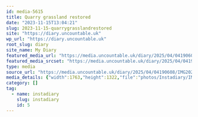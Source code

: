 ```yaml
---
id: media-5615
title: Quarry grassland restored
date: "2023-11-15T13:04:21"
slug: 2023-11-15-quarrygrasslandrestored
site: "https://diary.uncountable.uk"
wp_url: "https://diary.uncountable.uk"
root_slug: diary
site_name: My Diary
featured_media_url: "https://media.uncountable.uk/diary/2025/04/04190608/IMG20231115130421.webp"
featured_media_srcset: "https://media.uncountable.uk/diary/2025/04/04190608/IMG20231115130421-300x225.webp 300w, https://media.uncountable.uk/diary/2025/04/04190608/IMG20231115130421-1024x768.webp 1024w, https://media.uncountable.uk/diary/2025/04/04190608/IMG20231115130421-150x150.webp 150w, https://media.uncountable.uk/diary/2025/04/04190608/IMG20231115130421-640x480.webp 640w, https://media.uncountable.uk/diary/2025/04/04190608/IMG20231115130421.webp 1763w"
type: media
source_url: "https://media.uncountable.uk/diary/2025/04/04190608/IMG20231115130421.webp"
media_details: {"width":1763,"height":1322,"file":"photos/Instadiary/IMG20231115130421.webp","filesize":127994,"sizes":{"medium":{"file":"IMG20231115130421-300x225.webp","width":300,"height":225,"filesize":22000,"mime_type":"image/webp","source_url":"https://media.uncountable.uk/diary/2025/04/04190608/IMG20231115130421-300x225.webp"},"large":{"file":"IMG20231115130421-1024x768.webp","width":1024,"height":768,"filesize":175586,"mime_type":"image/webp","source_url":"https://media.uncountable.uk/diary/2025/04/04190608/IMG20231115130421-1024x768.webp"},"thumbnail":{"file":"IMG20231115130421-150x150.webp","width":150,"height":150,"filesize":7598,"mime_type":"image/webp","source_url":"https://media.uncountable.uk/diary/2025/04/04190608/IMG20231115130421-150x150.webp"},"mobwidth":{"file":"IMG20231115130421-640x480.webp","width":640,"height":480,"filesize":83412,"mime_type":"image/webp","source_url":"https://media.uncountable.uk/diary/2025/04/04190608/IMG20231115130421-640x480.webp"},"full":{"file":"IMG20231115130421.webp","width":1763,"height":1322,"mime_type":"image/webp","source_url":"https://media.uncountable.uk/diary/2025/04/04190608/IMG20231115130421.webp"}},"image_meta":{"aperture":"0","credit":"","camera":"","caption":"","created_timestamp":"0","copyright":"","focal_length":"0","iso":"0","shutter_speed":"0","title":"","orientation":"0","keywords":[]}}
category: []
tag:
  - name: instadiary
    slug: instadiary
    id: 5
---
```


